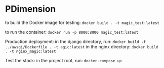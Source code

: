 # PDimension

to build the Docker image for testing:
`docker build . -t magic_test:latest`

to run the container:
`docker run -p 8000:8000 magic_test:latest`

Production deployment:
in the django directory, run:
`docker build -f ../uwsgi/Dockerfile . -t agic:latest`
in the nginx directory:
`docker build . -t nginx_magic:latest`

Test the stack:
in the project root, run:
`docker-compose up`